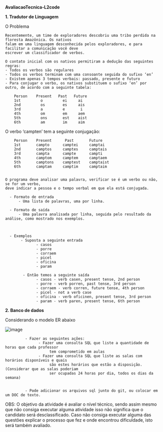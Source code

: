 **AvaliacaoTecnica-L2code**
  
**1. Tradutor de Linguagem**

O Problema

    Recentemente, um time de exploradores descobriu uma tribo perdida na floresta Amazônica. Os nativos
    falam em uma linguagem desconhecida pelos exploradores, e para facilitar a comunicação você deve
    escrever um classificador de verbos.
    
    O contato inicial com os nativos permitiram a dedução das seguintes regras:
    - Todos os verbos são regulares
    - Todos os verbos terminam com uma consoante seguida do sufixo ‘en’
    - Existem apenas 3 tempos verbais: passado, presente e futuro
    - Para conjugar o verbo, os nativos substituem o sufixo ‘en’ por outro, de acordo com a seguinte tabela:
    
        Person    Present   Past   Future
        1st         o         ei     ai
        2nd         os        es     ais
        3rd         a         e       i
        4th         om        em     aem
        5th         ons       est    aist
        6th         am        im     aim
        

O verbo ‘campten’ tem a seguinte conjugação:

        Person    Present      Past       Future
        1st       campto      camptei     camptai
        2nd       camptos     camptes     camptais
        3rd       campta      campte      campti
        4th       camptom     camptem     camptaem
        5th       camptons    camptest    camptaist
        6th       camptam     camptim     camptaim
        
        
    O programa deve analisar uma palavra, verificar se é um verbo ou não, se for um verbo,
    deve indicar a pessoa e o tempo verbal em que ela está conjugada.
    
      - Formato de entrada
          - Uma lista de palavras, uma por linha.
          
      - Formato de saída
          - Uma palavra analisada por linha, seguida pelo resultado da análise, como mostrado nos exemplos.
          
          

      - Exemplos
           - Suposta a seguinte entrada
                  - casos
                  - porre
                  - corraem
                  - picel
                  - oficina
                  - param

            - Então temos a seguinte saída
                  - casos - verb casen, present tense, 2nd person
                  - porre - verb porren, past tense, 3rd person
                  - corraem - verb corren, future tense, 4th person
                  - picel - not a verb case
                  - oficina - verb oficinen, present tense, 3rd person
                  - param - verb paren, present tense, 6th person




**2. Banco de dados**

Considerando o modelo ER abaixo

![image](https://user-images.githubusercontent.com/42013438/187806278-fa292067-6cfd-49a6-b3c4-f61ee1dcc699.png)


             - Fazer as seguintes ações:
                   - Fazer uma consulta SQL que liste a quantidade de horas que cada professor
                        tem comprometido em aulas
                   - Fazer uma consulta SQL que liste as salas com horários disponíveis e quais
                        são estes horários que estão a disposição. (Considerar que as salas poderiam
                        ser ocupadas 24 horas por dia, todos os dias da semana)
             
             
             - Pode adicionar os arquivos sql junto do git, ou colocar em um DOC de texto.
             
             
OBS: O objetivo da atividade é avaliar o nível técnico, sendo assim mesmo que não consiga executar
alguma atividade isso não significa que o candidato será desclassificado. Caso não consiga executar
alguma das questões explicar o processo que fez e onde encontrou dificuldade, isto será também avaliado.
